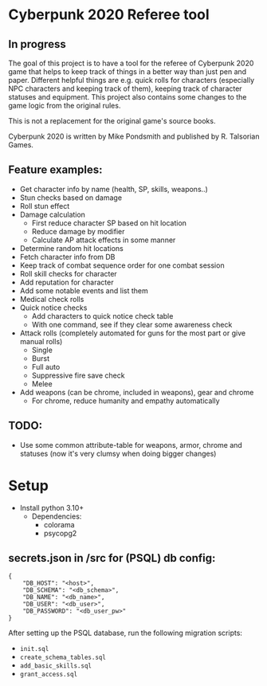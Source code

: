 # Cyberpunk 2020 Referee tool 

## In progress

The goal of this project is to have a tool for the referee of Cyberpunk 2020 game
that helps to keep track of things in a better way than just pen and paper.
Different helpful things are e.g. quick rolls for characters 
(especially NPC characters and keeping track of them), 
keeping track of character statuses and equipment. This project also contains
some changes to the game logic from the original rules.

This is not a replacement for the original game's source books.

Cyberpunk 2020 is written by Mike Pondsmith and published by R. Talsorian Games.


## Feature examples:

- Get character info by name (health, SP, skills, weapons..)
- Stun checks based on damage
- Roll stun effect
- Damage calculation
    * First reduce character SP based on hit location
    * Reduce damage by modifier
    * Calculate AP attack effects in some manner
- Determine random hit locations
- Fetch character info from DB
- Keep track of combat sequence order for one combat session
- Roll skill checks for character
- Add reputation for character
- Add some notable events and list them
- Medical check rolls
- Quick notice checks
  * Add characters to quick notice check table
  * With one command, see if they clear some awareness check
- Attack rolls (completely automated for guns for the most part or give manual rolls)
  * Single
  * Burst
  * Full auto
  * Suppressive fire save check
  * Melee
- Add weapons (can be chrome, included in weapons), gear and chrome
    * For chrome, reduce humanity and empathy automatically


## TODO:
- Use some common attribute-table for weapons, armor, chrome and statuses
(now it's very clumsy when doing bigger changes)

# Setup

* Install python 3.10+
  * Dependencies:
    - colorama
    - psycopg2

## secrets.json in /src for (PSQL) db config:
```
{
    "DB_HOST": "<host>",
    "DB_SCHEMA": "<db_schema>",
    "DB_NAME": "<db_name>",
    "DB_USER": "<db_user>",
    "DB_PASSWORD": "<db_user_pw>"
}
```

After setting up the PSQL database, run the following migration scripts:
  * `init.sql`
  * `create_schema_tables.sql`
  * `add_basic_skills.sql`
  * `grant_access.sql`